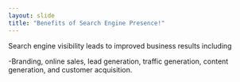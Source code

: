 ```yaml
---
layout: slide
title: "Benefits of Search Engine Presence!"
---
```

Search engine visibility leads to improved business results including

-Branding, online sales, lead generation, traffic generation, content generation, and customer acquisition. 
